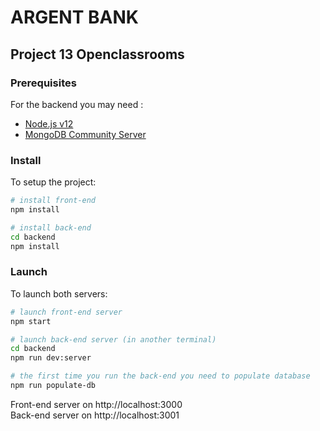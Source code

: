 # ARGENT BANK
## Project 13 Openclassrooms

### Prerequisites
For the backend you may need :
- [Node.js v12](https://nodejs.org/en/)
- [MongoDB Community Server](https://www.mongodb.com/try/download/community)

### Install
To setup the project:

```bash
# install front-end
npm install

# install back-end
cd backend
npm install
```

### Launch
To launch both servers:

```bash
# launch front-end server
npm start

# launch back-end server (in another terminal)
cd backend
npm run dev:server

# the first time you run the back-end you need to populate database
npm run populate-db
```

Front-end server on http://localhost:3000  
Back-end server on http://localhost:3001